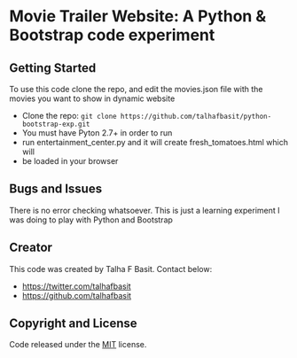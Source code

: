 # Movie Trailer Website: A Python & Bootstrap code experiment


## Getting Started

To use this code clone the repo, and edit the movies.json file with the movies
you want to show in dynamic website

* Clone the repo: `git clone https://github.com/talhafbasit/python-bootstrap-exp.git`
* You must have Pyton 2.7+ in order to run
* run entertainment_center.py and it will create fresh_tomatoes.html which will
* be loaded in your browser

## Bugs and Issues

There is no error checking whatsoever. This is just a learning experiment I was
doing to play with Python and Bootstrap

## Creator

This code was created by Talha F Basit. Contact below:

* https://twitter.com/talhafbasit
* https://github.com/talhafbasit

## Copyright and License

Code released under the [MIT](http://choosealicense.com/licenses/mit/#) license.
